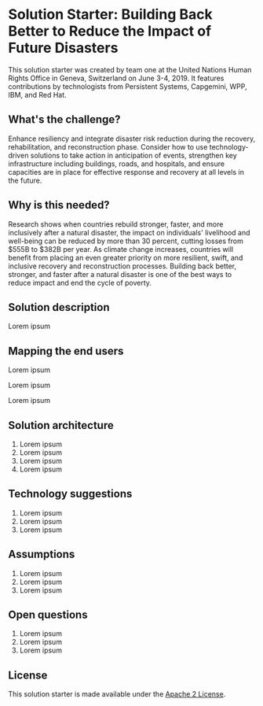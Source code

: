 # Solution Starter: Building Back Better to Reduce the Impact of Future Disasters

This solution starter was created by team one at the United Nations Human Rights Office in Geneva, Switzerland on June 3-4, 2019. It features contributions by technologists from Persistent Systems, Capgemini, WPP, IBM, and Red Hat. 

## What's the challenge?

Enhance resiliency and integrate disaster risk reduction during the recovery, rehabilitation, and reconstruction phase. Consider how to use technology-driven solutions to take action in anticipation of events, strengthen key infrastructure including buildings, roads, and hospitals, and ensure capacities are in place for effective response and recovery at all levels in the future.

## Why is this needed?

Research shows when countries rebuild stronger, faster, and more inclusively after a natural disaster, the impact on individuals' livelihood and well-being can be reduced by more than 30 percent, cutting losses from $555B to $382B per year.  As climate change increases, countries will benefit from placing an even greater priority on more resilient, swift, and inclusive recovery and reconstruction processes. Building back better, stronger, and faster after a natural disaster is one of the best ways to reduce impact and end the cycle of poverty.

## Solution description

Lorem ipsum

## Mapping the end users

Lorem ipsum

Lorem ipsum 

Lorem ipsum

## Solution architecture

1. Lorem ipsum
1. Lorem ipsum
1. Lorem ipsum
1. Lorem ipsum

## Technology suggestions

1. Lorem ipsum
1. Lorem ipsum
1. Lorem ipsum

## Assumptions

1. Lorem ipsum
1. Lorem ipsum
1. Lorem ipsum

## Open questions

1. Lorem ipsum
1. Lorem ipsum
1. Lorem ipsum

## License

This solution starter is made available under the [Apache 2 License](LICENSE).
